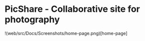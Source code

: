 # PicShare - Collaborative site for photography
!(web/src/Docs/Screenshots/home-page.png)[home-page]
